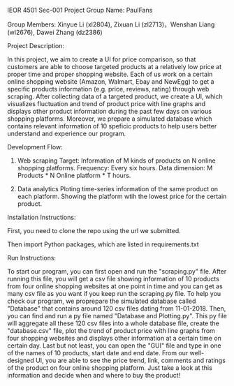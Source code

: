 IEOR 4501 Sec-001 Project
Group Name: PaulFans


Group Members: Xinyue Li (xl2804), Zixuan Li (zl2713)，Wenshan Liang (wl2676), Dawei Zhang (dz2386)


Project Description: 

In this project, we aim to create a UI for price comparison, so that customers are able to choose targeted products at a relatively low price at proper time and proper shopping website. Each of us work on a certain online shopping website (Amazon, Walmart, Ebay and NewEgg) to get a specific products information (e.g. price, reviews, rating) through web scraping. After collecting data of a targeted product, we create a UI, which visualizes fluctuation and trend of product price with line graphs and displays other product information during the past few days on various shopping platforms. Moreover, we prepare a simulated database which contains relevant information of 10 speficic products to help users better understand and experience our program. 
 

Development Flow: 

1. Web scraping
Target: Information of M kinds of products on N online shopping platforms.
Frequency: Every six hours.
Data dimension: M Products * N Online platform *  T hours.

2. Data analytics
Ploting time-series information of the same product on each platform.
Showing the platform wtih the lowest price for the certain product.


Installation Instructions:

First, you need to clone the repo using the url we submitted.

Then import Python packages, which are listed in requirements.txt




Run Instructions:

To start our program, you can first open and run the "scraping.py" file. After running this file, you will get a csv file showing information of 10 products from four online shopping websites at one point in time and you can get as many csv file as you want if you keep run the scraping.py file. To help you check our program, we proprepare the simulated database called "Database" that contains around 120 csv files dating from 11-01-2018. Then, you can find and run a py file named "Database and Plotting.py". This py file will aggregate all these 120 csv files into a whole database file, create the "database.csv" file, plot the trend of product price with line graphs from four shopping websites and displays other information at a certain time on certain day. Last but not least, you can open the "GUI" file and type in one of the names of 10 products, start date and end date. From our well-designed UI, you are able to see the price trend, link, comments and ratings of the product on four online shopping platform. Just take a look at this information and decide when and where to buy the product!


